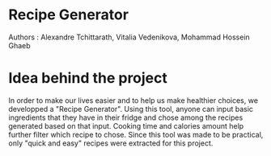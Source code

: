 # Recipe Generator
Authors : Alexandre Tchittarath, Vitalia Vedenikova, Mohammad Hossein Ghaeb

# Idea behind the project
In order to make our lives easier and to help us make healthier choices, we developped a "Recipe Generator". Using this tool, anyone can input basic ingredients that they have in their fridge and chose among the recipes generated based on that input. Cooking time and calories amount help further filter which recipe to chose. Since this tool was made to be practical, only "quick and easy" recipes were extracted for this project.
